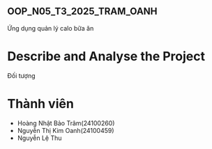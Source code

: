 ## OOP_N05_T3_2025_TRAM_OANH
Ứng dụng quản lý calo bữa ăn

# Describe and Analyse the Project
 Đối tượng
 


# Thành viên
- Hoàng Nhật Bảo Trâm(24100260)
- Nguyễn Thị Kim Oanh(24100459)
- Nguyễn Lệ Thu 
